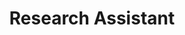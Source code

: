 ---
name: Turner Canty
degree: MPH (candidate)
title: Research Assistant
department: Department of Health Policy and Management
institution: CUNY Graduate School of Public Health and Health Policy
image: /assets/images/tc.png
display_order: 8
---